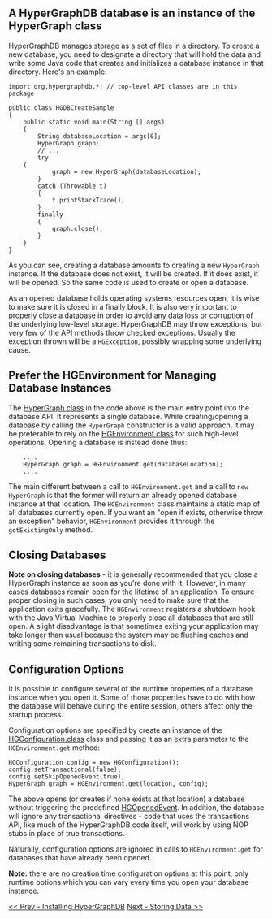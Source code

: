 ## A HyperGraphDB database is an instance of the HyperGraph class ##

HyperGraphDB manages storage as a set of files in a directory. To create a new database, you need to designate a directory that will hold the data and write some Java code that creates and initializes a database instance in that directory. Here's an example:

```
import org.hypergraphdb.*; // top-level API classes are in this package

public class HGDBCreateSample
{ 
    public static void main(String [] args)
    {
        String databaseLocation = args[0];
        HyperGraph graph; 
     	// ...
        try
	{
            graph = new HyperGraph(databaseLocation);
        }
        catch (Throwable t)
        {
            t.printStackTrace();
        }
        finally
        {
            graph.close();
        }
    }
}

```

As you can see, creating a database amounts to creating a new `HyperGraph` instance. If the database does not exist, it will be created. If it does exist, it will be opened. So the same code is used to create or open a database.

As an opened database holds operating systems resources open, it is wise to make sure it is closed in a finally block.  It is also very important to properly close a database in order to avoid any data loss or corruption of the underlying low-level storage. HyperGraphDB may throw exceptions, but very few of the API methods throw checked exceptions. Usually the exception thrown will be a `HGException`, possibly wrapping some underlying cause.

## Prefer the HGEnvironment for Managing Database Instances ##

The [HyperGraph class](http://www.kobrix.com/javadocs/hgcore/org/hypergraphdb/HyperGraph.html) in the code above is the main entry point into the database API. It represents a single database. While creating/opening a database by calling the `HyperGraph` constructor is a valid approach, it may be preferable to rely on the [HGEnvironment class](http://www.kobrix.com/javadocs/hgcore/org/hypergraphdb/HGEnvironment.html) for such high-level operations. Opening a database is instead done thus:

```
    ....
    HyperGraph graph = HGEnvironment.get(databaseLocation);
    ....
```

The main different between a call to `HGEnvironment.get` and a call to `new HyperGraph` is that the former will return an already opened database instance at that location. The `HGEnvironment` class maintains a static map of all databases currently open. If you want an "open if exists, otherwise throw an exception" behavior, `HGEnvironment` provides it through the `getExistingOnly` method.

## Closing Databases ##

**Note on closing databases** - it is generally recommended that you close a HyperGraph instance as soon as you're done with it. However, in many cases databases remain open for the lifetime of an application. To ensure proper closing in such cases, you only need to make sure that the application exits gracefully. The `HGEnvironment` registers a shutdown hook with the Java Virtual Machine to properly close all databases that are still open. A slight disadvantage is that sometimes exiting your application may take longer than usual because the system may be flushing caches and writing some remaining transactions to disk.

## Configuration Options ##

It is possible to configure several of the runtime properties of a database instance when you open it. Some of those properties have to do with how the database will behave during the entire session, others affect only the startup process.

Configuration options are specified by create an instance of the [HGConfiguration.class](http://www.kobrix.com/javadocs/hgcore/org/hypergraphdb/HGConfiguration.html) class and passing it as an extra parameter to the `HGEnvironment.get` method:

```
HGConfiguration config = new HGConfiguration();
config.setTransactional(false);
config.setSkipOpenedEvent(true);
HyperGraph graph = HGEnvironment.get(location, config);
```

The above opens (or creates if none exists at that location) a database without triggering the predefined [HGOpenedEvent](http://www.kobrix.com/javadocs/hgcore/org/hypergraphdb/event/HGOpenedEvent.html). In addition, the database will ignore any transactional directives - code that uses the transactions API, like much of the HyperGraphDB code itself, will work by using NOP stubs in place of true transactions.

Naturally, configuration options are ignored in calls to `HGEnvironment.get`  for databases that have already been opened.

**Note:** there are no creation time configuration options at this point, only runtime options which you can vary every time you open your database instance.

[<< Prev - Installing HyperGraphDB](IntroInstall.md)  [Next - Storing Data >>](IntroStoreData.md)